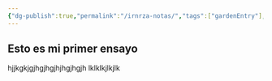 ```yaml
---
{"dg-publish":true,"permalink":"/irnrza-notas/","tags":["gardenEntry"],"noteIcon":"","created":"2024-06-20T05:55:50.138-03:00"}
---
```


## Esto es mi primer ensayo
hjjkgkjgjhgjhgjhjhgjhgjh
lklklkjlkjlk

